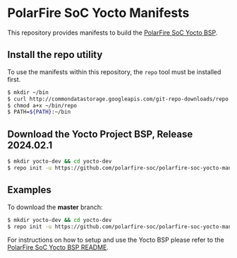# PolarFire SoC Yocto Manifests

This repository provides manifests to build the [PolarFire SoC Yocto BSP](https://mi-v-ecosystem.github.io/redirects/repo-meta-polarfire-soc-yocto-bsp).

## Install the repo utility

To use the manifests within this repository, the `repo` tool must be installed first.

```bash
$ mkdir ~/bin
$ curl http://commondatastorage.googleapis.com/git-repo-downloads/repo  > ~/bin/repo
$ chmod a+x ~/bin/repo
$ PATH=${PATH}:~/bin
```

## Download the Yocto Project BSP, Release 2024.02.1

```bash
$ mkdir yocto-dev && cd yocto-dev
$ repo init -u https://github.com/polarfire-soc/polarfire-soc-yocto-manifests.git -b 2024.02.1 -m default.xml
```

## Examples

To download the **master** branch:

```bash
$ mkdir yocto-dev && cd yocto-dev
$ repo init -u https://github.com/polarfire-soc/polarfire-soc-yocto-manifests.git -b main -m default.xml
```

For instructions on how to setup and use the Yocto BSP please refer to the [PolarFire SoC Yocto BSP README](https://mi-v-ecosystem.github.io/redirects/repo-meta-polarfire-soc-yocto-bsp).